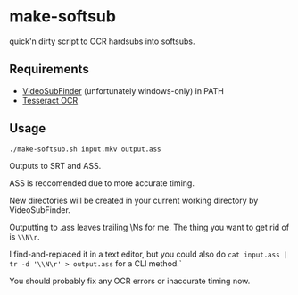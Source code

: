 # make-softsub
quick'n dirty script to OCR hardsubs into softsubs.

## Requirements

* [VideoSubFinder](https://sourceforge.net/projects/videosubfinder/) (unfortunately windows-only) in PATH
* [Tesseract OCR](https://github.com/tesseract-ocr/tesseract/)

## Usage

`./make-softsub.sh input.mkv output.ass`

Outputs to SRT and ASS.

ASS is reccomended due to more accurate timing.

New directories will be created in your current working directory by VideoSubFinder.

Outputting to .ass leaves trailing \Ns for me. The thing you want to get rid of is `\\N\r`.

I find-and-replaced it in a text editor, but you could also do `cat input.ass | tr -d '\\N\r' > output.ass` for a CLI method.`

You should probably fix any OCR errors or inaccurate timing now.
